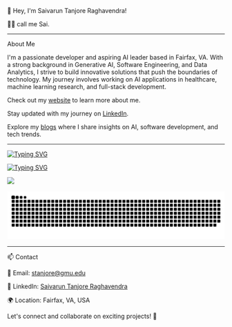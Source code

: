 👋 Hey, I'm Saivarun Tanjore Raghavendra!

👨‍💻 call me Sai.

---
About Me

I'm a passionate developer and aspiring AI leader based in Fairfax, VA. With a strong background in Generative AI, Software Engineering, and Data Analytics, I strive to build innovative solutions that push the boundaries of technology. My journey involves working on AI applications in healthcare, machine learning research, and full-stack development.

Check out my [website](https://portfolio-merch.onrender.com/) to learn more about me.

Stay updated with my journey on [LinkedIn](https://www.linkedin.com/in/varuntr2001/).

Explore my [blogs](https://medium.com/@varunpandu006) where I share insights on AI, software development, and tech trends.

---


[![Typing SVG](https://readme-typing-svg.demolab.com?font=Poppins&duration=3000&pause=1000&color=000000&background=CED4DAA3&center=true&vCenter=true&repeat=false&random=true&width=450&lines=Hi%2C+My+name+is+Varun+Tanjore)](https://www.linkedin.com/in/varuntr2001/) 

[![Typing SVG](https://readme-typing-svg.demolab.com?font=Poppins&duration=4000&pause=1000&color=000000&background=CED4DAA3&center=true&vCenter=true&repeat=false&random=true&width=450&lines=enthusiastic+fellow)](https://www.linkedin.com/in/varuntr2001/)

[![](https://skillicons.dev/icons?i=linkedin&perline=3)](https://www.linkedin.com/in/varuntr2001/)



<picture>
  <source
    media="(prefers-color-scheme: dark)"
    srcset="https://raw.githubusercontent.com/platane/snk/output/github-contribution-grid-snake-dark.svg"
  />
  <source
    media="(prefers-color-scheme: light)"
    srcset="https://raw.githubusercontent.com/platane/snk/output/github-contribution-grid-snake.svg"
  />
  <img
    alt="github contribution grid snake animation"
    src="https://raw.githubusercontent.com/platane/snk/output/github-contribution-grid-snake.svg"
  />
</picture>

--- 

📫 Contact

📧 Email: stanjore@gmu.edu

🔗 LinkedIn: [Saivarun Tanjore Raghavendra](https://www.linkedin.com/in/varuntr2001/)

🌍 Location: Fairfax, VA, USA

Let's connect and collaborate on exciting projects! 🚀
